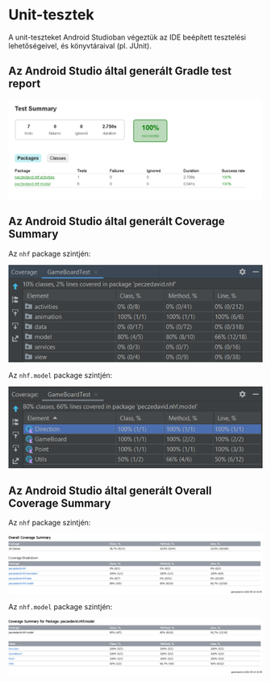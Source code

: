 # Unit-tesztek

A unit-teszteket Android Studioban végeztük az IDE beépített tesztelési lehetőségeivel, és könyvtáraival (pl. JUnit).

## Az Android Studio által generált Gradle test report

![](images/teszt_osszesites.png)

## Az Android Studio által generált Coverage Summary

Az `nhf` package szintjén:

![](images/teszt_coverage_1.png)

Az `nhf.model` package szintjén:

![](images/teszt_coverage_2.png)

## Az Android Studio által generált Overall Coverage Summary

Az `nhf` package szintjén:

![](images/coverage_summary_1.png)

Az `nhf.model` package szintjén:

![](images/coverage_summary_2.png)



